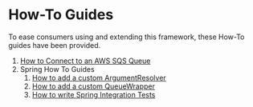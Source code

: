 # How-To Guides
To ease consumers using and extending this framework, these How-To guides have been provided.

1. [How to Connect to an AWS SQS Queue](how-to-connect-to-aws-sqs-queue.md)
1. Spring How To Guides
    1. [How to add a custom ArgumentResolver](spring/spring-how-to-add-custom-argument-resolver.md)
    1. [How to add a custom QueueWrapper](spring/spring-how-to-add-custom-queue-wrapper.md)
    1. [How to write Spring Integration Tests](spring/spring-how-to-write-integration-tests.md)

